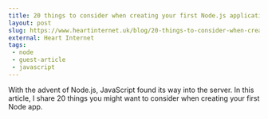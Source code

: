 ```yaml
---
title: 20 things to consider when creating your first Node.js application
layout: post
slug: https://www.heartinternet.uk/blog/20-things-to-consider-when-creating-your-first-node-js-application/
external: Heart Internet
tags:
 - node
 - guest-article
 - javascript
---
```


With the advent of Node.js, JavaScript found its way into the server. In this article, I share 20 things you might want to consider when creating your first Node app.

<!--more-->

